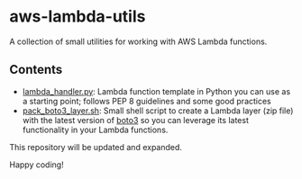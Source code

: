# aws-lambda-utils
A collection of small utilities for working with AWS Lambda functions.

## Contents
* [lambda_handler.py](lambda_handler.py): Lambda function template in Python you can use as a starting point; follows PEP 8 guidelines and some good practices
* [pack_boto3_layer.sh](pack_boto3_layer.sh): Small shell script to create a Lambda layer (zip file) with the latest version of [boto3](https://github.com/boto/boto3) so you can leverage its latest functionality in your Lambda functions.

This repository will be updated and expanded.

Happy coding!

